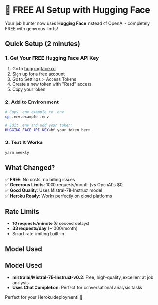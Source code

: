 # 🤖 FREE AI Setup with Hugging Face

Your job hunter now uses **Hugging Face** instead of OpenAI - completely FREE with generous limits!

## Quick Setup (2 minutes)

### 1. Get Your FREE Hugging Face API Key

1. Go to [huggingface.co](https://huggingface.co)
2. Sign up for a free account
3. Go to [Settings > Access Tokens](https://huggingface.co/settings/tokens)
4. Create a new token with "Read" access
5. Copy your token

### 2. Add to Environment

```bash
# Copy .env.example to .env
cp .env.example .env

# Edit .env and add your token:
HUGGING_FACE_API_KEY=hf_your_token_here
```

### 3. Test It Works

```bash
yarn weekly
```

## What Changed?

✅ **FREE**: No costs, no billing issues  
✅ **Generous Limits**: 1000 requests/month (vs OpenAI's $0)  
✅ **Good Quality**: Uses Mistral-7B-Instruct model  
✅ **Heroku Ready**: Works perfectly on cloud platforms

## Rate Limits

- **10 requests/minute** (6 second delays)
- **33 requests/day** (~1000/month)
- Smart rate limiting built-in

## Model Used

## Model Used

- **mistralai/Mistral-7B-Instruct-v0.2**: Free, high-quality, excellent at job analysis
- **Uses Chat Completion**: Perfect for conversational analysis tasks

Perfect for your Heroku deployment! 🚀
